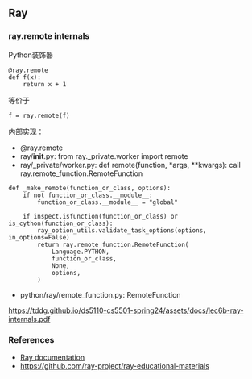 ## Ray

### ray.remote internals
Python装饰器
```
@ray.remote
def f(x):
    return x + 1
```
等价于
```
f = ray.remote(f)
```

内部实现：
- @ray.remote
- ray/__init__.py: from ray._private.worker import remote
- ray/_private/worker.py: def remote(function, *args, **kwargs):  call ray.remote_function.RemoteFunction
```
def _make_remote(function_or_class, options):
    if not function_or_class.__module__:
        function_or_class.__module__ = "global"

    if inspect.isfunction(function_or_class) or is_cython(function_or_class):
        ray_option_utils.validate_task_options(options, in_options=False)
        return ray.remote_function.RemoteFunction(
            Language.PYTHON,
            function_or_class,
            None,
            options,
        )
```
- python/ray/remote_function.py: RemoteFunction

https://tddg.github.io/ds5110-cs5501-spring24/assets/docs/lec6b-ray-internals.pdf

### References
- [Ray documentation](https://docs.ray.io/en/latest/)
- https://github.com/ray-project/ray-educational-materials